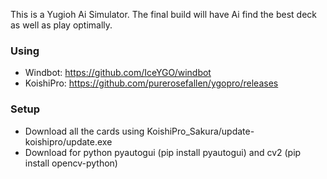 This is a Yugioh Ai Simulator.
The final build will have Ai find the best deck as well as play optimally.

### Using 
* Windbot: https://github.com/IceYGO/windbot
* KoishiPro: https://github.com/purerosefallen/ygopro/releases
### Setup
* Download all the cards using KoishiPro_Sakura/update-koishipro/update.exe
* Download for python pyautogui (pip install pyautogui) and cv2 (pip install opencv-python)
